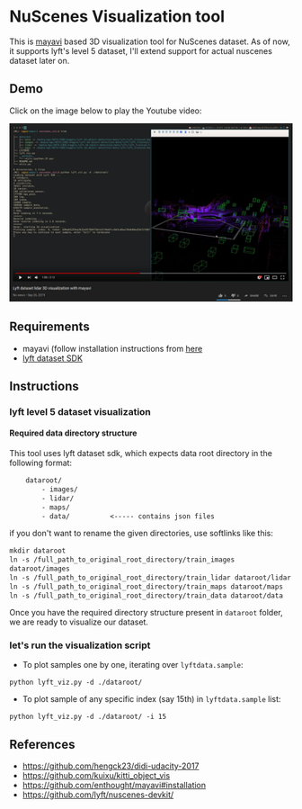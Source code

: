 # NuScenes Visualization tool

This is [mayavi](https://github.com/enthought/mayavi) based 3D visualization tool for NuScenes dataset. As of now, it supports lyft's level 5 dataset, I'll extend support for actual nuscenes dataset later on.

## Demo

Click on the image below to play the Youtube video:

[![demo preview](thumbnail.png)](https://www.youtube.com/watch?v=ivmiN4zvRTo)

## Requirements

* mayavi (follow installation instructions from [here](https://github.com/enthought/mayavi#installation)
* [lyft dataset SDK](https://github.com/lyft/nuscenes-devkit/)


## Instructions

### lyft level 5 dataset visualization

#### Required data directory structure

This tool uses lyft dataset sdk, which expects data root directory in the following format:

```
    dataroot/
        - images/
        - lidar/
        - maps/
        - data/          <----- contains json files
```

if you don't want to rename the given directories, use softlinks like this:

```
mkdir dataroot
ln -s /full_path_to_original_root_directory/train_images dataroot/images
ln -s /full_path_to_original_root_directory/train_lidar dataroot/lidar
ln -s /full_path_to_original_root_directory/train_maps dataroot/maps
ln -s /full_path_to_original_root_directory/train_data dataroot/data
```

Once you have the required directory structure present in `dataroot` folder, we are ready to visualize our dataset.

### let's run the visualization script


* To plot samples one by one, iterating over `lyftdata.sample`:
```
python lyft_viz.py -d ./dataroot/
```

* To plot sample of any specific index (say 15th) in `lyftdata.sample` list:
```
python lyft_viz.py -d ./dataroot/ -i 15
```



## References

* https://github.com/hengck23/didi-udacity-2017
* https://github.com/kuixu/kitti_object_vis
* https://github.com/enthought/mayavi#installation
* https://github.com/lyft/nuscenes-devkit/
